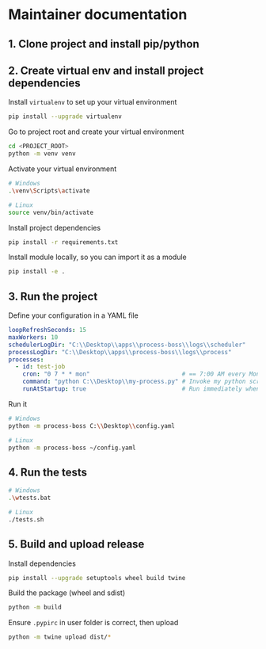 # Maintainer documentation

## 1. Clone project and install pip/python

## 2. Create virtual env and install project dependencies

Install `virtualenv` to set up your virtual environment
```bash
pip install --upgrade virtualenv
```

Go to project root and create your virtual environment
```bash
cd <PROJECT_ROOT>
python -m venv venv
```

Activate your virtual environment
```bash
# Windows
.\venv\Scripts\activate

# Linux
source venv/bin/activate
```

Install project dependencies
```bash
pip install -r requirements.txt
```

Install module locally, so you can import it as a module
```bash
pip install -e .
```

## 3. Run the project

Define your configuration in a YAML file
```yaml
loopRefreshSeconds: 15
maxWorkers: 10
schedulerLogDir: "C:\\Desktop\\apps\\process-boss\\logs\\scheduler"
processLogDir: "C:\\Desktop\\apps\\process-boss\\logs\\process"
processes:
  - id: test-job
    cron: "0 7 * * mon"                          # == 7:00 AM every Monday
    command: "python C:\\Desktop\\my-process.py" # Invoke my python script
    runAtStartup: true                           # Run immediately when scheduler starts, then follow cron definition
```

Run it
```bash
# Windows
python -m process-boss C:\\Desktop\\config.yaml

# Linux
python -m process-boss ~/config.yaml
```

## 4. Run the tests
```bash
# Windows
.\wtests.bat

# Linux
./tests.sh
```

## 5. Build and upload release

Install dependencies

```bash
pip install --upgrade setuptools wheel build twine
```

Build the package (wheel and sdist)
```bash
python -m build 
```

Ensure `.pypirc` in user folder is correct, then upload
```bash
python -m twine upload dist/*
```
